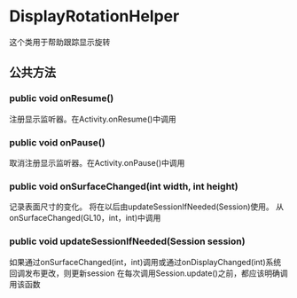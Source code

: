 # DisplayRotationHelper
这个类用于帮助跟踪显示旋转

## 公共方法
### public void onResume()

注册显示监听器。在Activity.onResume()中调用

### public void onPause()

取消注册显示监听器。在Activity.onPause()中调用

### public void onSurfaceChanged(int width, int height)

记录表面尺寸的变化。 将在以后由updateSessionIfNeeded(Session)使用。
从onSurfaceChanged(GL10，int，int)中调用

### public void updateSessionIfNeeded(Session session)

如果通过onSurfaceChanged(int，int)调用或通过onDisplayChanged(int)系统回调发布更改，则更新session
在每次调用Session.update()之前，都应该明确调用该函数